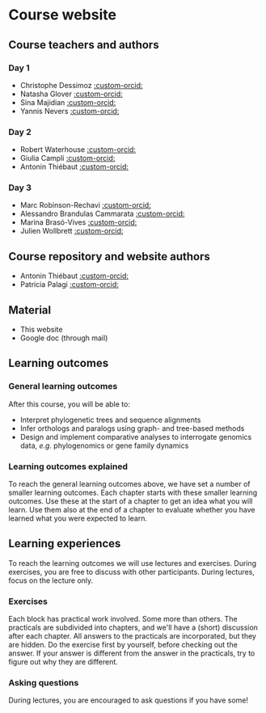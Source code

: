 # Course website

## Course teachers and authors

### Day 1

* Christophe Dessimoz [:custom-orcid:](https://orcid.org/0000-0002-2170-853X)
* Natasha Glover [:custom-orcid:](https://orcid.org/0000-0003-1811-4340)
* Sina Majidian [:custom-orcid:](https://orcid.org/0000-0001-5345-6982)
* Yannis Nevers [:custom-orcid:](https://orcid.org/0000-0002-8604-2943)

### Day 2

* Robert Waterhouse [:custom-orcid:](https://orcid.org/0000-0003-4199-9052)
* Giulia Campli [:custom-orcid:](https://orcid.org/0009-0008-7732-9222)
* Antonin Thiébaut [:custom-orcid:](https://orcid.org/0000-0002-7587-5587)

### Day 3

* Marc Robinson-Rechavi [:custom-orcid:](https://orcid.org/0000-0002-3437-3329)
* Alessandro Brandulas Cammarata [:custom-orcid:](https://orcid.org/0009-0006-5956-9842)
* Marina Brasó-Vives [:custom-orcid:](https://orcid.org/0000-0001-5007-5789)
* Julien Wollbrett [:custom-orcid:](https://orcid.org/0000-0002-3099-3117)

## Course repository and website authors

* Antonin Thiébaut [:custom-orcid:](https://orcid.org/0000-0002-7587-5587)
* Patricia Palagi [:custom-orcid:](https://orcid.org/0000-0001-9062-6303)

## Material

* This website
* Google doc (through mail)

## Learning outcomes

### General learning outcomes

After this course, you will be able to:

* Interpret phylogenetic trees and sequence alignments
* Infer orthologs and paralogs using graph- and tree-based methods
* Design and implement comparative analyses to interrogate genomics data, _e.g._ phylogenomics or gene family dynamics

### Learning outcomes explained

To reach the general learning outcomes above, we have set a number of smaller learning outcomes. Each chapter starts with these smaller learning outcomes. Use these at the start of a chapter to get an idea what you will learn. Use them also at the end of a chapter to evaluate whether you have learned what you were expected to learn.

## Learning experiences

To reach the learning outcomes we will use lectures and exercises. During exercises, you are free to discuss with other participants. During lectures, focus on the lecture only.

### Exercises

Each block has practical work involved. Some more than others. The practicals are subdivided into chapters, and we'll have a (short) discussion after each chapter. All answers to the practicals are incorporated, but they are hidden. Do the exercise first by yourself, before checking out the answer. If your answer is different from the answer in the practicals, try to figure out why they are different.

### Asking questions

During lectures, you are encouraged to ask questions if you have some!
